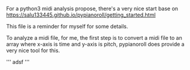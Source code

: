For a python3 midi analysis propose, there's a very nice start base on https://salu133445.github.io/pypianoroll/getting_started.html

This file is a reminder for myself for some details.

To analyze a midi file, for me, the first step is to convert a midi file to an array where x-axis is time and y-axis is pitch, pypianoroll 
does provide a very nice tool for this.


'''
adsf
'''
